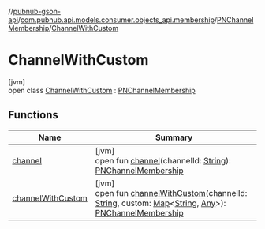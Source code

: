 //[pubnub-gson-api](../../../../index.md)/[com.pubnub.api.models.consumer.objects_api.membership](../../index.md)/[PNChannelMembership](../index.md)/[ChannelWithCustom](index.md)

# ChannelWithCustom

[jvm]\
open class [ChannelWithCustom](index.md) : [PNChannelMembership](../index.md)

## Functions

| Name | Summary |
|---|---|
| [channel](../channel.md) | [jvm]<br>open fun [channel](../channel.md)(channelId: [String](https://docs.oracle.com/javase/8/docs/api/java/lang/String.html)): [PNChannelMembership](../index.md) |
| [channelWithCustom](../channel-with-custom.md) | [jvm]<br>open fun [channelWithCustom](../channel-with-custom.md)(channelId: [String](https://docs.oracle.com/javase/8/docs/api/java/lang/String.html), custom: [Map](https://docs.oracle.com/javase/8/docs/api/java/util/Map.html)&lt;[String](https://docs.oracle.com/javase/8/docs/api/java/lang/String.html), [Any](https://kotlinlang.org/api/latest/jvm/stdlib/kotlin/-any/index.html)&gt;): [PNChannelMembership](../index.md) |

